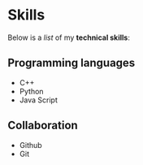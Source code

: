 # Skills 

Below is a _list_ of my **technical skills**:

## Programming languages
- C++
- Python
- Java Script

## Collaboration
- Github
- Git
